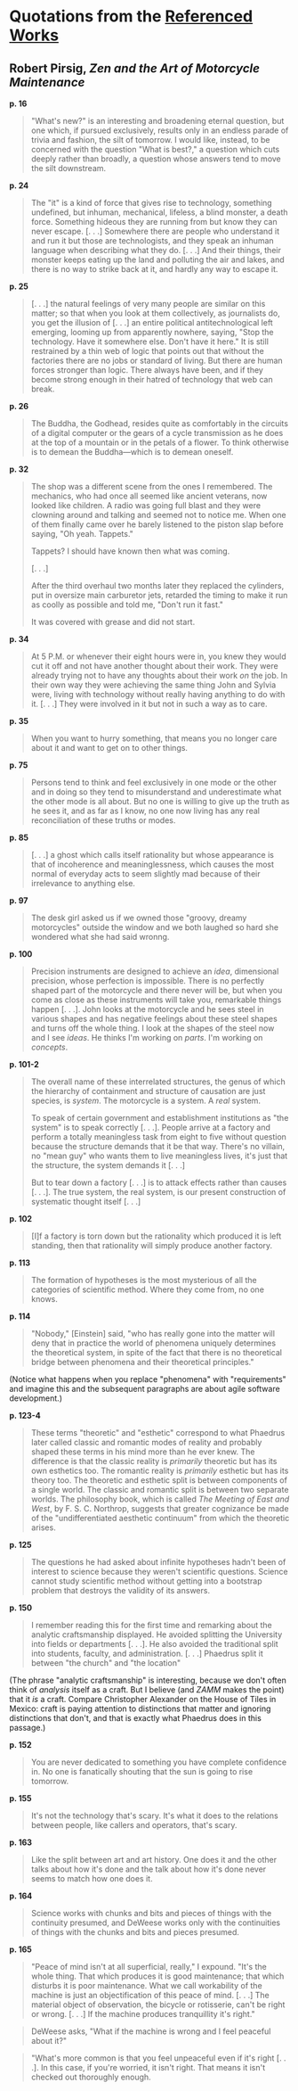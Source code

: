 # Quotations from the [Referenced Works](./references.md)

## Robert Pirsig, _Zen and the Art of Motorcycle Maintenance_

**p. 16**

> "What's new?" is an interesting and broadening eternal question, but one which, if pursued exclusively,
results only in an endless parade of trivia and fashion, the silt of tomorrow. I would like, instead, to
be concerned with the question "What is best?," a question which cuts deeply rather than broadly, a
question whose answers tend to move the silt downstream.

**p. 24**

> The "it" is a kind of force that gives rise to technology, something undefined, but inhuman, mechanical,
lifeless, a blind monster, a death force. Something hideous they are running from but know they can never
escape. [. . .] Somewhere there are people who understand it and run it but those are technologists,
and they speak an inhuman language when describing what they do. [. . .] And their things, their monster
keeps eating up the land and polluting the air and lakes, and there is no way to strike back at it, and
hardly any way to escape it.

**p. 25**

> [. . .] the natural feelings of very many people are similar on this matter; so that when you look at
them collectively, as journalists do, you get the illusion of [. . .] an entire political antitechnological
left emerging, looming up from apparently nowhere, saying, "Stop the technology. Have it somewhere else.
Don't have it here." It is still restrained by a thin web of logic that points out that without the
factories there are no jobs or standard of living. But there are human forces stronger than logic. There
always have been, and if they become strong enough in their hatred of technology that web can break.

**p. 26**

> The Buddha, the Godhead, resides quite as comfortably in the circuits of a digital computer or the gears
of a cycle transmission as he does at the top of a mountain or in the petals of a flower. To think
otherwise is to demean the Buddha—which is to demean oneself.

**p. 32**

> The shop was a different scene from the ones I remembered. The mechanics, who had once all seemed like
ancient veterans, now looked like children. A radio was going full blast and they were clowning around
and talking and seemed not to notice me. When one of them finally came over he barely listened to the
piston slap before saying, "Oh yeah. Tappets."
>
> Tappets? I should have known then what was coming.
>
> [. . .]
>
> After the third overhaul two months later they replaced the cylinders, put in oversize main carburetor
jets, retarded the timing to make it run as coolly as possible and told me, "Don't run it fast."
>
> It was covered with grease and did not start.

**p. 34**

> At 5 P.M. or whenever their eight hours were in, you knew they would cut it off and not have another thought
about their work. They were already trying not to have any thoughts about their work *on* the job. In their
own way they were achieving the same thing John and Sylvia were, living with technology without really having
anything to do with it. [. . .] They were involved in it but not in such a way as to care.

**p. 35**

> When you want to hurry something, that means you no longer care about it and want to get on to other things.

**p. 75**

> Persons tend to think and feel exclusively in one mode or the other and in doing so they tend to misunderstand
and underestimate what the other mode is all about. But no one is willing to give up the truth as he sees it,
and as far as I know, no one now living has any real reconciliation of these truths or modes.

**p. 85**

> [. . .] a ghost which calls itself rationality but whose appearance is that of incoherence and
meaninglessness, which causes the most normal of everyday acts to seem slightly mad because of their
irrelevance to anything else.

**p. 97**

> The desk girl asked us if we owned those "groovy, dreamy motorcycles" outside the window and we both
laughed so hard she wondered what she had said wronng.

**p. 100**

> Precision instruments are designed to achieve an *idea*, dimensional precision, whose perfection is
impossible. There is no perfectly shaped part of the motorcycle and there never will be, but when you
come as close as these instruments will take you, remarkable things happen [. . .]. John looks at the
motorcycle and he sees steel in various shapes and has negative feelings about these steel shapes and
turns off the whole thing. I look at the shapes of the steel now and I see *ideas*. He thinks I'm
working on *parts*. I'm working on *concepts*.

**p. 101-2**

> The overall name of these interrelated structures, the genus of which the hierarchy of containment
and structure of causation are just species, is *system*. The motorcycle is a system. A *real*
system.
>
> To speak of certain government and establishment institutions as "the system" is to speak
correctly [. . .]. People arrive at a factory and perform a totally meaningless task from eight to
five without question because the structure demands that it be that way. There's no villain, no
"mean guy" who wants them to live meaningless lives, it's just that the structure, the system demands
it [. . .]
>
> But to tear down a factory [. . .] is to attack effects rather than causes [. . .]. The true system,
the real system, is our present construction of systematic thought itself [. . .]

**p. 102**

> [I]f a factory is torn down but the rationality which produced it is left standing, then that
rationality will simply produce another factory.

**p. 113**

> The formation of hypotheses is the most mysterious of all the categories of scientific method. Where
they come from, no one knows.

**p. 114**

> "Nobody," [Einstein] said, "who has really gone into the matter will deny that in practice the world
of phenomena uniquely determines the theoretical system, in spite of the fact that there is no
theoretical bridge between phenomena and their theoretical principles."

(Notice what happens when you replace "phenomena" with "requirements" and imagine this and the subsequent
paragraphs are about agile software development.)

**p. 123-4**

> These terms "theoretic" and "esthetic" correspond to what Phaedrus later called classic and romantic
modes of reality and probably shaped these terms in his mind more than he ever knew. The difference is
that the classic reality is *primarily* theoretic but has its own esthetics too. The romantic reality is
*primarily* esthetic but has its theory too. The theoretic and esthetic split is between components
of a single world. The classic and romantic split is between two separate worlds. The philosophy book,
which is called _The Meeting of East and West_, by F. S. C. Northrop, suggests that greater cognizance
be made of the "undifferentiated aesthetic continuum" from which the theoretic arises.

**p. 125**

> The questions he had asked about infinite hypotheses hadn't been of interest to science because they
weren't scientific questions. Science cannot study scientific method without getting into a bootstrap
problem that destroys the validity of its answers.

**p. 150**

> I remember reading this for the first time and remarking about the analytic craftsmanship displayed.
> He avoided splitting the University into fields or departments [. . .]. He also avoided the
traditional split into students, faculty, and administration. [. . .] Phaedrus split it between
"the church" and "the location"

(The phrase "analytic craftsmanship" is interesting, because we don't often think of *analysis* itself
as a craft. But I believe (and _ZAMM_ makes the point) that it *is* a craft. Compare Christopher
Alexander on the House of Tiles in Mexico: craft is paying attention to distinctions that matter and
ignoring distinctions that don't, and that is exactly what Phaedrus does in this passage.)

**p. 152**

> You are never dedicated to something you have complete confidence in. No one is fanatically shouting
that the sun is going to rise tomorrow.

**p. 155**

> It's not the technology that's scary. It's what it does to the relations between people, like callers
and operators, that's scary.

**p. 163**

> Like the split between art and art history. One does it and the other talks about how it's done and
the talk about how it's done never seems to match how one does it.

**p. 164**

> Science works with chunks and bits and pieces of things with the continuity presumed, and DeWeese
works only with the continuities of things with the chunks and bits and pieces presumed.

**p. 165**

> "Peace of mind isn't at all superficial, really," I expound. "It's the whole thing. That which
produces it is good maintenance; that which disturbs it is poor maintenance. What we call workability
of the machine is just an objectification of this peace of mind. [. . .] The material object of
observation, the bicycle or rotisserie, can't be right or wrong. [. . .] If the machine produces
tranquillity it's right."

> DeWeese asks, "What if the machine is wrong and I feel peaceful about it?"

> "What's more common is that you feel unpeaceful even if it's right [. . .]. In this case, if you're
worried, it isn't right. That means it isn't checked out thoroughly enough.
